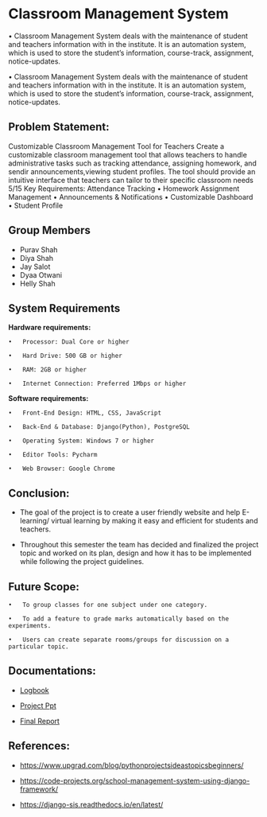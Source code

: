 # Classroom Management System

• Classroom Management System deals with the maintenance of student and teachers information with in the institute. 
It is an automation system, which is used to store the student’s information, course-track, assignment, notice-updates.  

• Classroom Management System deals with the maintenance of student and teachers information with in the institute. It is an automation system, which is used to store the student’s information, course-track, assignment, notice-updates. 

## Problem Statement:
Customizable Classroom Management Tool for Teachers
 Create a customizable classroom management tool that allows teachers to handle administrative tasks such as tracking attendance, assigning homework, and sendir announcements,viewing student profiles. The tool should provide an intuitive interface that teachers can tailor to their specific classroom needs 5/15 Key Requirements:
 Attendance Tracking • Homework Assignment Management • Announcements & Notifications • Customizable Dashboard • Student Profile

## Group Members

 - Purav Shah
 - Diya Shah
 - Jay Salot
 - Dyaa Otwani
 - Helly Shah

## System Requirements

**Hardware requirements:**

    •	Processor: Dual Core or higher

    •	Hard Drive: 500 GB or higher

    •	RAM: 2GB or higher

    •	Internet Connection: Preferred 1Mbps or higher

**Software requirements:**

    •	Front-End Design: HTML, CSS, JavaScript

    •	Back-End & Database: Django(Python), PostgreSQL

    •	Operating System: Windows 7 or higher

    •	Editor Tools: Pycharm 

    •	Web Browser: Google Chrome 

## Conclusion:

- The goal of the project is to create a user friendly website and help E-learning/ virtual learning by making it easy and efficient for students and teachers. 

- Throughout this semester the team has decided and finalized the project topic and worked on its plan, design and how it has to be implemented while following the project guidelines.

## Future Scope:

    •	To group classes for one subject under one category.

    •	To add a feature to grade marks automatically based on the experiments.

    •	Users can create separate rooms/groups for discussion on a particular topic.

## Documentations:

- [Logbook](https://github.com/parthd06/Python-Classroom_Management_System/blob/main/Extras/reports/Python_Mini_Project_Logbook_Group5.docx)

- [Project Ppt](https://github.com/parthd06/Python-Classroom_Management_System/blob/main/Extras/reports/Python_Mini_Project_Presentation_Group5.pptx)

- [Final Report](https://github.com/parthd06/Python-Classroom_Management_System/blob/main/Extras/reports/Python_Mini_Project_Report_Group5.docx)

## References:

- https://www.upgrad.com/blog/python­projects­ideas­topics­beginners/ 

- https://code-projects.org/school-management-system-using-django-framework/

- https://django-sis.readthedocs.io/en/latest/
